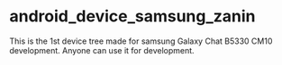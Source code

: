 android_device_samsung_zanin
============================

This is the 1st device tree made for samsung Galaxy Chat B5330 CM10 development. Anyone can use it for development.
